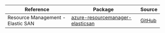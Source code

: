 | Reference | Package | Source |
|---|---|---|
|Resource Management - Elastic SAN|[azure-resourcemanager-elasticsan](https://repo1.maven.org/maven2/com/azure/resourcemanager/azure-resourcemanager-elasticsan)|[GitHub](https://github.com/Azure/azure-sdk-for-java/blob/main/sdk/elasticsan/azure-resourcemanager-elasticsan)|
